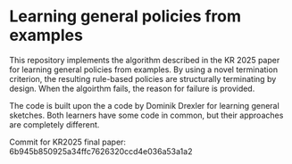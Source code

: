 # Learning general policies from examples

This repository implements the algorithm described in the KR 2025 paper for learning general policies from examples.
By using a novel termination criterion, the resulting rule-based policies are structurally terminating by design.
When the algoirthm fails, the reason for failure is provided.

The code is built upon the a code by Dominik Drexler for learning general sketches. Both learners have some
code in common, but their approaches are completely different.

Commit for KR2025 final paper: 6b945b850925a34ffc7626320ccd4e036a53a1a2

